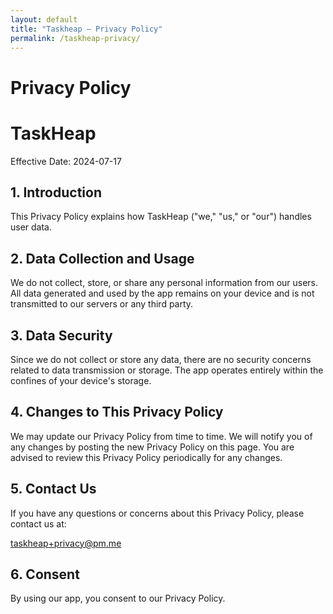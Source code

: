 ```yaml
---
layout: default
title: "Taskheap – Privacy Policy"
permalink: /taskheap-privacy/
---
```


# Privacy Policy

# TaskHeap

Effective Date: 2024-07-17

## 1. Introduction

This Privacy Policy explains how TaskHeap ("we," "us," or "our") handles user
data.

## 2. Data Collection and Usage

We do not collect, store, or share any personal information from our users.
All data generated and used by the app remains on your device and is not
transmitted to our servers or any third party.

## 3. Data Security

Since we do not collect or store any data, there are no security concerns
related to data transmission or storage. The app operates entirely within the
confines of your device's storage.

## 4. Changes to This Privacy Policy

We may update our Privacy Policy from time to time. We will notify you of any
changes by posting the new Privacy Policy on this page. You are advised to
review this Privacy Policy periodically for any changes.

## 5. Contact Us

If you have any questions or concerns about this Privacy Policy, please contact
us at:

[taskheap+privacy@pm.me](mailto:taskheap+privacy@pm.me)

## 6. Consent

By using our app, you consent to our Privacy Policy.
